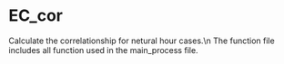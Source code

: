 # EC_cor
Calculate the correlationship for netural hour cases.\n
The function file includes all function used in the main_process file.
